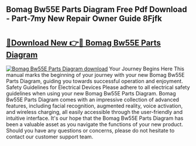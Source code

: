 ## Bomag Bw55E Parts Diagram Free Pdf Download - Part-7my New Repair Owner Guide 8Fjfk

# <h2><a href="http://dfl4bx.blite.top/?on=Bomag+Bw55E+Parts+Diagram">🔗Download New 👉🔴 Bomag Bw55E Parts Diagram</a></h2>

[![Bomag Bw55E Parts Diagram download](https://i.imgur.com/lujVjoI.png)](http://dfl4bx.blite.top/?on=Bomag+Bw55E+Parts+Diagram)
Your Journey Begins Here This manual marks the beginning of your journey with your new Bomag Bw55E Parts Diagram, guiding you towards successful operation and enjoyment. Safety Guidelines for Electrical Devices Please adhere to all electrical safety guidelines when using your new Bomag Bw55E Parts Diagram. Bomag Bw55E Parts Diagram comes with an impressive collection of advanced features, including facial recognition, augmented reality, voice activation, and wireless charging, all easily accessible through the user-friendly and intuitive interface. It's our hope that the Bomag Bw55E Parts Diagram has been a valuable asset as you navigate the functions of your new product. Should you have any questions or concerns, please do not hesitate to contact our customer support team.
